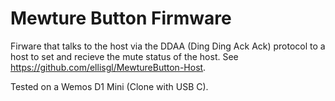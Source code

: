 # Mewture Button Firmware

Firware that talks to the host via the DDAA (Ding Ding Ack Ack) protocol to a host to set and recieve the mute status of the host. See <https://github.com/ellisgl/MewtureButton-Host>.

Tested on a Wemos D1 Mini (Clone with USB C).
